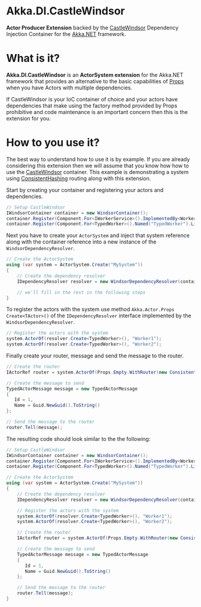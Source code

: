 # Akka.DI.CastleWindsor

**Actor Producer Extension** backed by the [CastleWindsor](http://www.castleproject.org/projects/windsor/) Dependency Injection Container for the [Akka.NET](https://github.com/akkadotnet/akka.net) framework.

# What is it?

**Akka.DI.CastleWindsor** is an **ActorSystem extension** for the Akka.NET framework that provides an alternative to the basic capabilities of [Props](https://getakka.net/api/Akka.Actor.Props.html) when you have Actors with multiple dependencies.  

If CastleWindsor is your IoC container of choice and your actors have dependencies that make using the factory method provided by Props prohibitive  and code maintenance is an important concern then this is the extension for you.

# How to you use it?

The best way to understand how to use it is by example. If you are already considering this extension then we will assume that you know how how to use the [CastleWindsor](http://www.castleproject.org/projects/windsor/) container. This example is demonstrating a system using [ConsistentHashing](http://getakka.net/docs/working-with-actors/Routers#consistenthashing) routing along with this extension.

Start by creating your container and registering your actors and dependencies.

```csharp
// Setup CastleWindsor
IWindsorContainer container = new WindsorContainer();
container.Register(Component.For<IWorkerService>().ImplementedBy<WorkerService>());
container.Register(Component.For<TypedWorker>().Named("TypedWorker").LifestyleTransient());
```

Next you have to create your ```ActorSystem``` and inject that system reference along with the container reference into a new instance of the ```WindsorDependencyResolver```.

```csharp
// Create the ActorSystem
using (var system = ActorSystem.Create("MySystem"))
{
    // Create the dependency resolver
    IDependencyResolver resolver = new WindsorDependencyResolver(container, system);

    // we'll fill in the rest in the following steps
}
```

To register the actors with the system use method ```Akka.Actor.Props Create<TActor>()``` of the  ```IDependencyResolver``` interface implemented by the ```WindsorDependencyResolver```.

```csharp
// Register the actors with the system
system.ActorOf(resolver.Create<TypedWorker>(), "Worker1");
system.ActorOf(resolver.Create<TypedWorker>(), "Worker2");
```

Finally create your router, message and send the message to the router.

```csharp
// Create the router
IActorRef router = system.ActorOf(Props.Empty.WithRouter(new ConsistentHashingGroup(config)));

// Create the message to send
TypedActorMessage message = new TypedActorMessage
{
   Id = 1,
   Name = Guid.NewGuid().ToString()
};

// Send the message to the router
router.Tell(message);
```

The resulting code should look similar to the the following:

```csharp
// Setup CastleWindsor
IWindsorContainer container = new WindsorContainer();
container.Register(Component.For<IWorkerService>().ImplementedBy<WorkerService>());
container.Register(Component.For<TypedWorker>().Named("TypedWorker").LifestyleTransient());

// Create the ActorSystem
using (var system = ActorSystem.Create("MySystem"))
{
    // Create the dependency resolver
    IDependencyResolver resolver = new WindsorDependencyResolver(container, system);

    // Register the actors with the system
    system.ActorOf(resolver.Create<TypedWorker>(), "Worker1");
    system.ActorOf(resolver.Create<TypedWorker>(), "Worker2");

    // Create the router
    IActorRef router = system.ActorOf(Props.Empty.WithRouter(new ConsistentHashingGroup(config)));

    // Create the message to send
    TypedActorMessage message = new TypedActorMessage
    {
       Id = 1,
       Name = Guid.NewGuid().ToString()
    };

    // Send the message to the router
    router.Tell(message);
}
```

